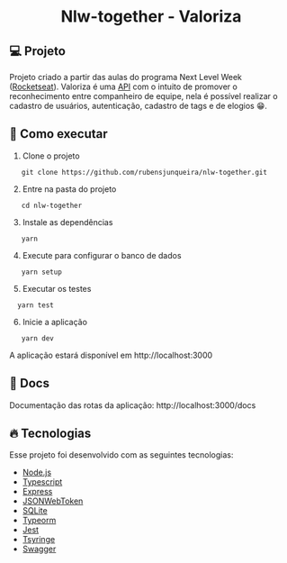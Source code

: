 <h1 align="center">Nlw-together - Valoriza</h1>

## 💻 Projeto
Projeto criado a partir das aulas do programa Next Level Week ([Rocketseat](https://rocketseat.com.br)). Valoriza é uma [API](https://pt.wikipedia.org/wiki/Interface_de_programa%C3%A7%C3%A3o_de_aplica%C3%A7%C3%B5es) com o intuito de promover o reconhecimento entre companheiro de equipe, nela é possível realizar o cadastro de usuários, autenticação, cadastro de tags e de elogios 😁.

## 🚀 Como executar
 1. Clone o projeto
 ```
    git clone https://github.com/rubensjunqueira/nlw-together.git
 ```
 2. Entre na pasta do projeto
 ```
    cd nlw-together
 ```
 3. Instale as dependências
 ```
    yarn
 ```
 4. Execute para configurar o banco de dados
 ```
    yarn setup
 ```
 5. Executar os testes
 ```
   yarn test
 ```
 6. Inicie a aplicação
 ```
    yarn dev
 ```

 A aplicação estará disponível em http://localhost:3000

 ## 📄 Docs
 Documentação das rotas da aplicação: http://localhost:3000/docs

 ## 🔥 Tecnologias
 Esse projeto foi desenvolvido com as seguintes tecnologias:

- [Node.js](https://nodejs.org/en/)
- [Typescript](https://www.typescriptlang.org/)
- [Express](https://expressjs.com/pt-br/)
- [JSONWebToken](https://github.com/auth0/node-jsonwebtoken#readme)
- [SQLite](https://www.sqlite.org/index.html)
- [Typeorm](https://typeorm.io/#/)
- [Jest](https://jestjs.io/)
- [Tsyringe](https://github.com/microsoft/tsyringe)
- [Swagger](https://swagger.io/)